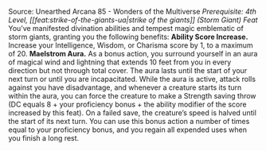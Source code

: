 Source: Unearthed Arcana 85 - Wonders of the Multiverse
*Prerequisite: 4th Level, [[feat:strike-of-the-giants-ua|strike of the giants]] (Storm Giant) Feat*
You’ve manifested divination abilities and tempest magic emblematic of storm giants, granting you the following benefits:
**Ability Score Increase.** Increase your Intelligence, Wisdom, or Charisma score by 1, to a maximum of 20.
**Maelstrom Aura.** As a bonus action, you surround yourself in an aura of magical wind and lightning that extends 10 feet from you in every direction but not through total cover. The aura lasts until the start of your next turn or until you are incapacitated. While the aura is active, attack rolls against you have disadvantage, and whenever a creature starts its turn within the aura, you can force the creature to make a Strength saving throw (DC equals 8 + your proficiency bonus + the ability modifier of the score increased by this feat). On a failed save, the creature’s speed is halved until the start of its next turn. You can use this bonus action a number of times equal to your proficiency bonus, and you regain all expended uses when you finish a long rest.